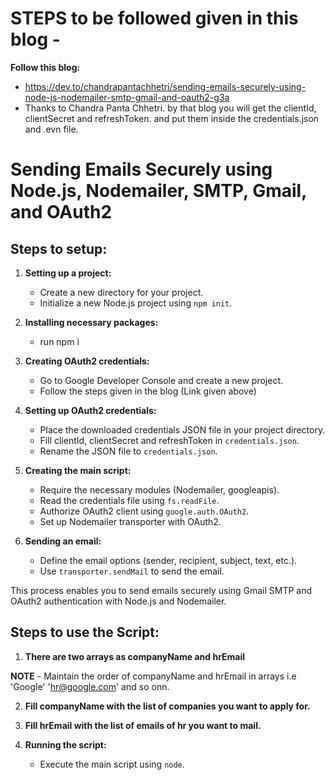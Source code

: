 # STEPS to be followed given in this blog - 
**Follow this blog:**
  - https://dev.to/chandrapantachhetri/sending-emails-securely-using-node-js-nodemailer-smtp-gmail-and-oauth2-g3a
  - Thanks to Chandra Panta Chhetri.
by that blog you will get the clientId, clientSecret and refreshToken. and put them inside the credentials.json and .evn file.

# Sending Emails Securely using Node.js, Nodemailer, SMTP, Gmail, and OAuth2

## Steps to setup:

1. **Setting up a project:**
   - Create a new directory for your project.
   - Initialize a new Node.js project using `npm init`.

2. **Installing necessary packages:**
   - run npm i

3. **Creating OAuth2 credentials:**
   - Go to Google Developer Console and create a new project.
   - Follow the steps given in the blog (Link given above)

4. **Setting up OAuth2 credentials:**
   - Place the downloaded credentials JSON file in your project directory.
   - Fill clientId, clientSecret and refreshToken in `credentials.json`.
   - Rename the JSON file to `credentials.json`.

5. **Creating the main script:**
   - Require the necessary modules (Nodemailer, googleapis).
   - Read the credentials file using `fs.readFile`.
   - Authorize OAuth2 client using `google.auth.OAuth2`.
   - Set up Nodemailer transporter with OAuth2.

6. **Sending an email:**
   - Define the email options (sender, recipient, subject, text, etc.).
   - Use `transporter.sendMail` to send the email.

This process enables you to send emails securely using Gmail SMTP and OAuth2 authentication with Node.js and Nodemailer.


## Steps to use the Script:

1. **There are two arrays as companyName and hrEmail**

**NOTE** - Maintain the order of companyName and hrEmail in arrays i.e 'Google' 'hr@google.com' and so onn.

2. **Fill companyName with the list of companies you want to apply for.**

3. **Fill hrEmail with the list of emails of hr you want to mail.**

4. **Running the script:**
   - Execute the main script using `node`.

